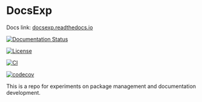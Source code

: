 # DocsExp

Docs link: [docsexp.readthedocs.io](https://docsexp.readthedocs.io/)

[![Documentation Status](https://readthedocs.org/projects/docsexp/badge/?version=latest)](https://docsexp.readthedocs.io/?badge=latest)

[![License](https://img.shields.io/badge/license-MIT-blue.svg)](https://img.shields.io/badge/license-MIT-blue.svg)

[![CI](https://github.com/AgentDS/DocsExp/actions/workflows/CI.yml/badge.svg)](https://github.com/AgentDS/DocsExp/actions/workflows/CI.yml)

[![codecov](https://codecov.io/gh/AgentDS/DocsExp/branch/main/graph/badge.svg?token=3M9K3NE5R1)](https://codecov.io/gh/AgentDS/DocsExp)

This is a repo for experiments on package management and documentation development.

